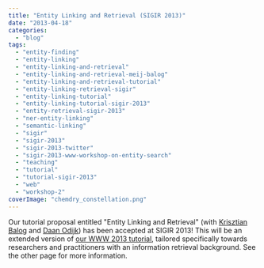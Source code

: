 ```yaml
---
title: "Entity Linking and Retrieval (SIGIR 2013)"
date: "2013-04-18"
categories: 
  - "blog"
tags: 
  - "entity-finding"
  - "entity-linking"
  - "entity-linking-and-retrieval"
  - "entity-linking-and-retrieval-meij-balog"
  - "entity-linking-and-retrieval-tutorial"
  - "entity-linking-retrieval-sigir"
  - "entity-linking-tutorial"
  - "entity-linking-tutorial-sigir-2013"
  - "entity-retrieval-sigir-2013"
  - "ner-entity-linking"
  - "semantic-linking"
  - "sigir"
  - "sigir-2013"
  - "sigir-2013-twitter"
  - "sigir-2013-www-workshop-on-entity-search"
  - "teaching"
  - "tutorial"
  - "tutorial-sigir-2013"
  - "web"
  - "workshop-2"
coverImage: "chemdry_constellation.png"
---
```


Our tutorial proposal entitled "Entity Linking and Retrieval" (with [Krisztian Balog](http://krisztianbalog.com/) and [Daan Odijk](http://staff.science.uva.nl/~dodijk/)) has been accepted at SIGIR 2013! <!--more--> This will be an extended version of [our WWW 2013 tutorial](http://edgar.meij.pro/entity-linking-retrieval/ "Entity Linking and Retrieval (WWW 2013)"), tailored specifically towards researchers and practitioners with an information retrieval background. See the other page for more information.
